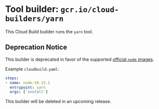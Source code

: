 # Tool builder: `gcr.io/cloud-builders/yarn`

This Cloud Build builder runs the `yarn` tool.

## Deprecation Notice

This builder is deprecated in favor of the supported
[official `node` images](https://hub.docker.com/_/node/).

Example `cloudbuild.yaml`:

```yaml
steps:
- name: node:10.15.1
  entrypoint: yarn
  args: ['install']
```

This builder will be deleted in an upcoming release.
